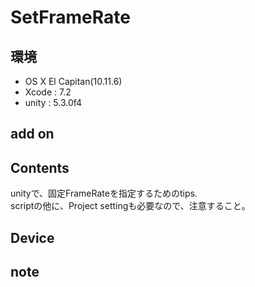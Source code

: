 # SetFrameRate #

## 環境 ##
*	OS X El Capitan(10.11.6)
*	Xcode : 7.2
*	unity : 5.3.0f4

## add on ##

## Contents ##
unityで、固定FrameRateを指定するためのtips.  
scriptの他に、Project settingも必要なので、注意すること。

## Device ##

## note ##






